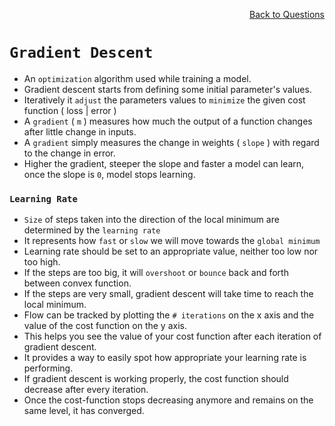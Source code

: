 <p align='right'><a align="right" href="https://github.com/KIRANKUMAR7296/Library/blob/main/Interview.md">Back to Questions</a></p>

# `Gradient Descent`

- An `optimization` algorithm used while training a model.
- Gradient descent starts from defining some initial parameter's values. 
- Iteratively it `adjust` the parameters values to `minimize` the given cost function ( loss | error )
- A `gradient` ( `m` ) measures how much the output of a function changes after little change in inputs.
- A `gradient` simply measures the change in weights ( `slope` ) with regard to the change in error.
- Higher the gradient, steeper the slope and faster a model can learn, once the slope is `0`, model stops learning. 

### `Learning Rate`

- `Size` of steps taken into the direction of the local minimum are determined by the `learning rate`
- It represents how `fast` or `slow` we will move towards the `global minimum`
- Learning rate should be set to an appropriate value, neither too low nor too high. 
- If the steps are too big, it will `overshoot` or `bounce` back and forth between convex function.
- If the steps are very small, gradient descent will take time to reach the local minimum.
- Flow can be tracked by plotting the `# iterations` on the x axis and the value of the cost function on the y axis.
- This helps you see the value of your cost function after each iteration of gradient descent.
- It provides a way to easily spot how appropriate your learning rate is performing.
- If gradient descent is working properly, the cost function should decrease after every iteration.
- Once the cost-function stops decreasing anymore and remains on the same level, it has converged.
